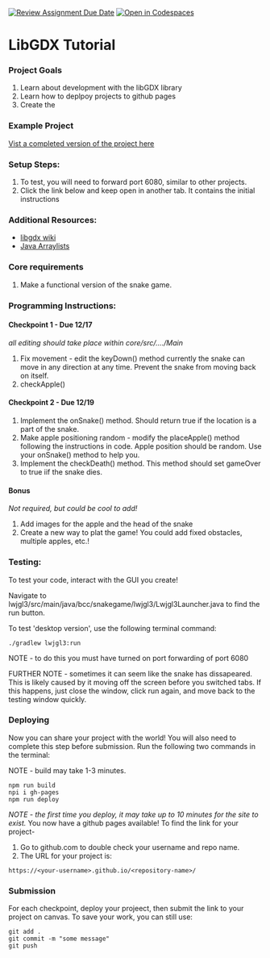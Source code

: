 [![Review Assignment Due Date](https://classroom.github.com/assets/deadline-readme-button-22041afd0340ce965d47ae6ef1cefeee28c7c493a6346c4f15d667ab976d596c.svg)](https://classroom.github.com/a/nESxeepu)
[![Open in Codespaces](https://classroom.github.com/assets/launch-codespace-2972f46106e565e64193e422d61a12cf1da4916b45550586e14ef0a7c637dd04.svg)](https://classroom.github.com/open-in-codespaces?assignment_repo_id=17549416)
# LibGDX Tutorial

### Project Goals
1. Learn about development with the libGDX library
2. Learn how to deplpoy projects to github pages
3. Create the 

### Example Project

[Vist a completed version of the project here](https://mrbrownbcc.github.io/snake-game-SOLUTION/)

### Setup Steps:
1. To test, you will need to forward port 6080, similar to other projects. 
2. Click the link below and keep open in another tab. It contains the initial instructions

### Additional Resources:
- [libgdx wiki](https://libgdx.com/wiki/)
- [Java Arraylists](https://www.w3schools.com/java/java_arraylist.asp)


### Core requirements
1. Make a functional version of the snake game.


### Programming Instructions:

#### Checkpoint 1 - Due 12/17
*all editing should take place within core/src/..../Main*
1. Fix movement - edit the keyDown() method currently the snake can move in any direction at any time. Prevent the snake from moving back on itself. 
2. checkApple()


#### Checkpoint 2 - Due 12/19

1. Implement the onSnake() method. Should return true if the location is a part of the snake. 
2. Make apple positioning random - modify the placeApple() method following the instructions in code. Apple position should be random. Use your onSnake() method to help you. 
3. Implement the checkDeath() method. This method should set gameOver to true iif the snake dies. 

#### Bonus 
*Not required, but could be cool to add!*
1. Add images for the apple and the head of the snake
2. Create a new way to plat the game! You could add fixed obstacles, multiple apples, etc.!


### Testing:
To test your code, interact with the GUI you create! 

Navigate to lwjgl3/src/main/java/bcc/snakegame/lwjgl3/Lwjgl3Launcher.java to find the run button. 

To test 'desktop version', use the following terminal command: 
```
./gradlew lwjgl3:run
```
NOTE - to do this you must have turned on port forwarding of port 6080

FURTHER NOTE - sometimes it can seem like the snake has dissapeared. This is likely caused by it moving off the screen before you switched tabs. If this happens, just close the window, click run again, and move back to the testing window quickly. 


### Deploying
Now you can share your project with the world!
You will also need to complete this step before submission. 
Run the following two commands in the terminal:

NOTE - build may take 1-3 minutes. 
```
npm run build
npi i gh-pages
npm run deploy 
```
*NOTE - the first time you deploy, it may take up to 10 minutes for the site to exist.* 
You now have a github pages available!
To find the link for your project- 
1. Go to github.com to double check your username and repo name. 
2. The URL for your project is:

`https://<your-username>.github.io/<repository-name>/`

### Submission

For each checkpoint, deploy your projeect, then submit the link to your project on canvas. 
To save your work, you can still use:
```
git add . 
git commit -m "some message"
git push
```